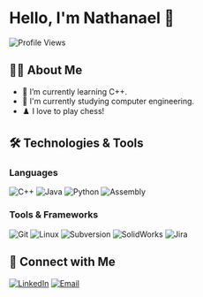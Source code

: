 # Hello, I'm Nathanael 👋

![Profile Views](https://komarev.com/ghpvc/?username=nathanaeljack&color=blue)

## 👨‍💻 About Me

<!-- - 🔭 I’m currently working on [Your Project/Specialty] -->
- 🌱 I’m currently learning C++.
- 📝 I'm currently studying computer engineering.
- ♟️ I love to play chess!
<!-- - 👯 I’m looking to collaborate on [Project/Tech Stack] -->
<!-- - 💬 Ask me about [Topics/Skills] -->
<!-- - 📫 How to reach me: [Your Email/LinkedIn/Twitter] -->
<!-- - ⚡ Fun fact: [Interesting Fact About You] -->

## 🛠️ Technologies & Tools

### Languages
![C++](https://img.shields.io/badge/C++-00599C?style=for-the-badge&logo=cplusplus&logoColor=white)
![Java](https://img.shields.io/badge/Java-007396?style=for-the-badge&logo=java&logoColor=white)
![Python](https://img.shields.io/badge/Python-3670A0?style=for-the-badge&logo=python&logoColor=ffdd54)
![Assembly](https://img.shields.io/badge/Assembly-525252?style=for-the-badge&logo=assembly&logoColor=white)

### Tools & Frameworks
![Git](https://img.shields.io/badge/Git-F05032?style=for-the-badge&logo=git&logoColor=white)
![Linux](https://img.shields.io/badge/Linux-FCC624?style=for-the-badge&logo=linux&logoColor=black)
![Subversion](https://img.shields.io/badge/Subversion-809CC9?style=for-the-badge&logo=subversion&logoColor=white)
![SolidWorks](https://img.shields.io/badge/SolidWorks-FF0000?style=for-the-badge&logo=solidworks&logoColor=white)
![Jira](https://img.shields.io/badge/Jira-0052CC?style=for-the-badge&logo=jira&logoColor=white)

<!--
## 📈 GitHub Stats

![Your GitHub stats](https://github-readme-stats.vercel.app/api?username=yourusername&show_icons=true&theme=radical)
-->

## 🔗 Connect with Me

[![LinkedIn](https://img.shields.io/badge/LinkedIn-0077B5?style=for-the-badge&logo=linkedin&logoColor=white)](https://linkedin.com/in/nathanael-luke-ab30a3225)
[![Email](https://img.shields.io/badge/Email-D14836?style=for-the-badge&logo=gmail&logoColor=white)](mailto:youremail@example.com)

<!--
**nathanaeljack/nathanaeljack** is a ✨ _special_ ✨ repository because its `README.md` (this file) appears on your GitHub profile.

Here are some ideas to get you started:

- 🔭 I’m currently working on ...
- 🌱 I’m currently learning ...
- 👯 I’m looking to collaborate on ...
- 🤔 I’m looking for help with ...
- 💬 Ask me about ...
- 📫 How to reach me: ...
- 😄 Pronouns: ...
- ⚡ Fun fact: ...
-->
